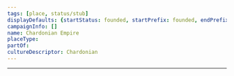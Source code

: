 ```yaml
---
tags: [place, status/stub]
displayDefaults: {startStatus: founded, startPrefix: founded, endPrefix: destroyed, endStatus: destroyed}
campaignInfo: []
name: Chardonian Empire
placeType:
partOf:
cultureDescriptor: Chardonian
---
```



---
